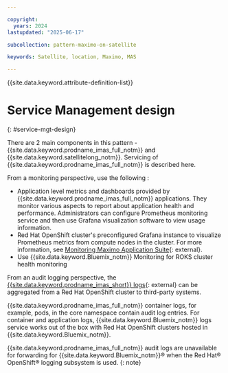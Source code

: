 ```yaml
---

copyright:
  years: 2024
lastupdated: "2025-06-17"

subcollection: pattern-maximo-on-satellite

keywords: Satellite, location, Maximo, MAS

---
```


{{site.data.keyword.attribute-definition-list}}

# Service Management design
{: #service-mgt-design}

There are 2 main components in this pattern - {{site.data.keyword.prodname_imas_full_notm}} and {{site.data.keyword.satellitelong_notm}}. Servicing of {{site.data.keyword.prodname_imas_full_notm}} is described here.

From a monitoring perspective, use the following :
- Application level metrics and dashboards provided by {{site.data.keyword.prodname_imas_full_notm}} applications. They monitor various aspects to report about application health and performance. Administrators can configure Prometheus monitoring service and then use Grafana visualization software to view usage information.
- Red Hat OpenShift cluster's preconfigured Grafana instance to visualize Prometheus metrics from compute nodes in the cluster. For more information, see [Monitoring Maximo Application Suite](https://www.ibm.com/docs/en/mas-cd/continuous-delivery?topic=monitoring){: external}.
- Use {{site.data.keyword.Bluemix_notm}} Monitoring for ROKS cluster health monitoring

From an audit logging perspective, the [{{site.data.keyword.prodname_imas_short}} logs](https://www.ibm.com/docs/en/mas-cd/continuous-delivery?topic=administering-audit-logging-in-maximo-application-suite){: external} can be aggregated from a Red Hat OpenShift cluster to third-party systems.

{{site.data.keyword.prodname_imas_full_notm}} container logs, for example, pods, in the core namespace contain audit log entries. For container and application logs, {{site.data.keyword.Bluemix_notm}} logs service works out of the box with Red Hat OpenShift clusters hosted in {{site.data.keyword.Bluemix_notm}}.

 {{site.data.keyword.prodname_imas_full_notm}} audit logs are unavailable for forwarding for {{site.data.keyword.Bluemix_notm}}® when the Red Hat® OpenShift® logging subsystem is used.
 {: note}
